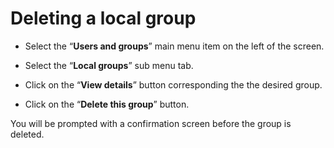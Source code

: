# Deleting a local group

- Select the “**Users and groups**” main menu item on the left of the screen.

- Select the “**Local groups**” sub menu tab.

- Click on the “**View details**” button corresponding the the desired group.


- Click on the “**Delete this group**” button.


You will be prompted with a confirmation screen before the group is deleted.